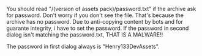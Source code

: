 You should read "/(version of assets pack)/password.txt" if the archive ask for password. Don't worry if you don't see the file. That's because the archive has no password.
Due to anti-copying content by bots and for guarante integrity, i have to set the password.
If the password in second dialog isn't matching the password.txt, THAT IS A MALWARE!!

The password in first dialog always is "Henry133DevAssets".
